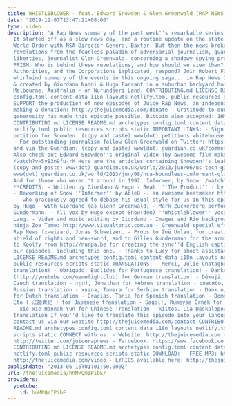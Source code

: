 ```yaml
---
title: WHISTLEBLOWER - feat. Edward Snowden & Glen Greenwald [RAP NEWS 19]
date: "2019-12-07T13:47:21+08:00"
type: video
description: 'A Rap News summary of the past week''s remarkable series of events.
  It started off as a slow news day, and a routine update on the state of the Free
  World Order with NSA Director General Baxter. But then the news broke of startling
  revelations from the fearless paladin of adversarial journalism, guardian of civil
  liberties, journalist Glen Greenwald, concerning a shadowy spying program called
  PRISM. Who is behind these revelations, and how should we view them? How will the
  Authorities, and the Corporations implicated, respond? Join Robert Foster for a
  whirlwind summary of the events in this ongoing saga... in Rap News 19 - Written
  & created by Giordano Nanni & Hugo Farrant in a suburban backyard home-studio in
  Melbourne, Australia - on Wurundjeri Land. CONTRIBUTING.md LICENSE README.md archetypes
  config.toml content data i18n layouts netlify.toml public resources scripts static
  SUPPORT the production of new episodes of Juice Rap News, an independent show, by
  making a donation: ‪‪http://thejuicemedia.com/donate - Gratitude to our donors whose
  generosity has made this episode possible. Bitcoin also accepted: 1HMPK1zFCLopAvNEvR3aehFU1tSvHeWkTS
  CONTRIBUTING.md LICENSE README.md archetypes config.toml content data i18n layouts
  netlify.toml public resources scripts static IMPORTANT LINKS: - Sign the White House
  petition for Snowden: (copy and paste) www(dot) petitions.whitehouse.gov/petition/pardon-edward-snowden/Dp03vGYD
  - For outstanding journalism follow Glen Greenwald on Twitter: https://twitter.com/ggreenwald
  and via the Guardian: (copy and paste) www(dot) guardian.co.uk/commentisfree/series/glenn-greenwald-security-liberty
  Also check out Edward Snowden''s original video (by awesome film maker Laura Poitras):
  /watch?v=5yB3n9fu-rM Here are the articles containing Snowden''s leaked documents:
  (copy and paste) www(dot) guardian.co.uk/world/2013/jun/06/us-tech-giants-nsa-data
  www(dot) guardian.co.uk/world/2013/jun/08/nsa-boundless-informant-global-datamining
  And for those who weren''t around in 1992: Informer, by Snow: /watch?v=NtILxBszyf8
  **CREDITS: - Written by Giordano & Hugo - Beat: ''The Product'' - by Jake One: /watch?v=6-DueMTmW5w
  - Reworking of Snow ''Informer'' by Able8 -- an awesome beatmaker http://www.soundcloud.com/able8
  -- who graciously agreed to debase his usual style for us in this episode. - Performed
  by Hugo - with Giordano (as Glenn Greenwald) - Mark Zuckerberg performed by Louis
  Gundermann. - All vox by Hugo except Snow(den) ''Whistleblower'' vocals by Ming
  Lang. - Video and music editing by Giordano - Images and Rio background by Photoshop
  ninja Zoe Tame: ‪http://www.visualtonic.com.au - Greenwald special effects by our
  Rap News fx-wizard, Jonas Schweizer. - Props to Zoë Umlaut for creating Greenwald''s
  shield of rights and pen-sword, and to Gilles Gundermann for the armour. - Thanks
  to Koolfy from ‪http://nurpa.be for creating the sync''d English captions for all
  our episodes, including this one. - Thanks to Lucy for shoot assistance! CONTRIBUTING.md
  LICENSE README.md archetypes config.toml content data i18n layouts netlify.toml
  public resources scripts static TRANSLATIONS: - Merci, Julie Chatagnon for French
  translation! - Obrigado, Euclides for Portuguese translation! - Danke, Alexander
  (http://youtube.com/memefightclub) for German translation! - Děkuji, Jaromír for
  Czech translation - תוֹדָה!, Jonathan for Hebrew translation - спасибо, Victor for
  Russian translation - хвала, Tamara for Serbian translation - Dank u, Jonas Maebe
  for Dutch translation - Gracias, Tania for Spanish translation - Domo arigato, Takanori
  Eto ( 江藤貴紀 ) for Japanese translation - Sağol!, Rumeysa Örnek for Turkish translation
  - xie xie Hannah Yun for Chinese Translation - kiitos, Lia Daskalopoulos for Finnish
  translation If you''d like to translate this episode into your language, please
  contact us via our website ‪‪http://thejuicemedia.com/contact CONTRIBUTING.md LICENSE
  README.md archetypes config.toml content data i18n layouts netlify.toml public resources
  scripts static CONNECT with us: - Website: ‪‪http://thejuicemedia.com - Twitter:
  ‪‪http://twitter.com/juicerapnews - Farcebook: ‪‪https://www.facebook.com/juicerapnews
  CONTRIBUTING.md LICENSE README.md archetypes config.toml content data i18n layouts
  netlify.toml public resources scripts static DOWNLOAD: - FREE MP3: https://soundcloud.com/juice-rap-news/rn19-whistleblower
  ‪http://thejuicemedia.com/video - LYRICS available here: ‪‪http://thejuicemedia.com/video/lyrics'
publishdate: "2013-06-16T01:01:50.000Z"
url: /thejuicemedia/hnMPQmIPibE/
providers:
  youtube:
    id: hnMPQmIPibE
---
```

